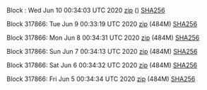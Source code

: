 Block : Wed Jun 10 00:34:03 UTC 2020 [zip](https://dash-bootstrap.ams3.digitaloceanspaces.com/testnet/2020-06-10/bootstrap.dat.zip) () [SHA256](https://dash-bootstrap.ams3.digitaloceanspaces.com/testnet/2020-06-10/sha256.txt)

Block 317866: Tue Jun  9 00:33:19 UTC 2020 [zip](https://dash-bootstrap.ams3.digitaloceanspaces.com/testnet/2020-06-09/bootstrap.dat.zip) (484M) [SHA256](https://dash-bootstrap.ams3.digitaloceanspaces.com/testnet/2020-06-09/sha256.txt)

Block 317866: Mon Jun  8 00:34:31 UTC 2020 [zip](https://dash-bootstrap.ams3.digitaloceanspaces.com/testnet/2020-06-08/bootstrap.dat.zip) (484M) [SHA256](https://dash-bootstrap.ams3.digitaloceanspaces.com/testnet/2020-06-08/sha256.txt)

Block 317866: Sun Jun  7 00:34:13 UTC 2020 [zip](https://dash-bootstrap.ams3.digitaloceanspaces.com/testnet/2020-06-07/bootstrap.dat.zip) (484M) [SHA256](https://dash-bootstrap.ams3.digitaloceanspaces.com/testnet/2020-06-07/sha256.txt)

Block 317866: Sat Jun  6 00:34:32 UTC 2020 [zip](https://dash-bootstrap.ams3.digitaloceanspaces.com/testnet/2020-06-06/bootstrap.dat.zip) (484M) [SHA256](https://dash-bootstrap.ams3.digitaloceanspaces.com/testnet/2020-06-06/sha256.txt)

Block 317866: Fri Jun  5 00:34:34 UTC 2020 [zip](https://dash-bootstrap.ams3.digitaloceanspaces.com/testnet/2020-06-05/bootstrap.dat.zip) (484M) [SHA256](https://dash-bootstrap.ams3.digitaloceanspaces.com/testnet/2020-06-05/sha256.txt)
